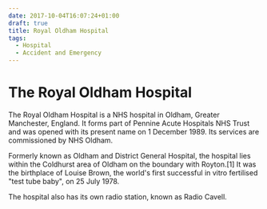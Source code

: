 ```yaml
---
date: 2017-10-04T16:07:24+01:00
draft: true
title: Royal Oldham Hospital
tags:
  - Hospital
  - Accident and Emergency
---
```


# The Royal Oldham Hospital

The Royal Oldham Hospital is a NHS hospital in Oldham, Greater Manchester,
England. It forms part of Pennine Acute Hospitals NHS Trust and was opened with
its present name on 1 December 1989. Its services are commissioned by NHS
Oldham.

Formerly known as Oldham and District General Hospital, the hospital lies
within the Coldhurst area of Oldham on the boundary with Royton.[1] It was the
birthplace of Louise Brown, the world's first successful in vitro fertilised
"test tube baby", on 25 July 1978.

The hospital also has its own radio station, known as Radio Cavell.
